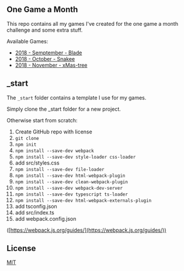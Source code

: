## One Game a Month

This repo contains all my games I've created for the one game a month challenge and some extra stuff.

Available Games:
- [2018 - Semptember - Blade](https://enc-ee.github.io/onegameamonth/2018-09/)
- [2018 - October - Snakee](https://enc-ee.github.io/onegameamonth/2018-10/)
- [2018 - November - xMas-tree](https://enc-ee.github.io/onegameamonth/2018-11/)

## _start

The `_start` folder contains a template I use for my games.

Simply clone the _start folder for a new project.

Otherwise start from scratch:

1. Create GitHub repo with license
1. `git clone`
1. `npm init`
1. `npm install --save-dev webpack`
1. `npm install --save-dev style-loader css-loader`
1. add src/styles.css
1. `npm install --save-dev file-loader`
1. `npm install --save-dev html-webpack-plugin`
1. `npm install --save-dev clean-webpack-plugin`
1. `npm install --save-dev webpack-dev-server`
1. `npm install --save-dev typescript ts-loader`
1. `npm install --save-dev html-webpack-externals-plugin`
1. add tsconfig.json
1. add src/index.ts
1. add webpack.config.json

([https://webpack.js.org/guides/](https://webpack.js.org/guides/))

## License

[MIT](https://github.com/Enc-EE/onegameamonth/blob/master/LICENSE)